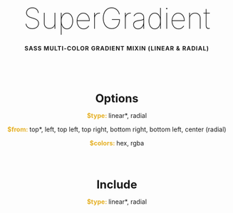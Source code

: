 <div style="text-align: center;">

<h1 style="margin-bottom: 20px; font-size: 65px; font-weight: lighter;">SuperGradient</h1>

<h3 style="padding-bottom: 20px; font-size: 13px; letter-spacing: 1px;"">SASS MULTI-COLOR GRADIENT MIXIN (LINEAR & RADIAL)</h3>

<h4 style="margin: 70px 0 15px; font-size: 180%;">Options</h4>
<p><strong style="color: #E5B025">$type: </strong>linear*, radial</p>

<p><strong style="color: #E5B025">$from: </strong>top*, left, top left, top right, bottom right, bottom left, center (radial)</p>

<p><strong style="color: #E5B025">$colors: </strong>hex, rgba</p>

<h4 style="margin: 70px 0 15px; font-size: 180%;">Include</h4>
<p><strong style="color: #E5B025">$type: </strong>linear*, radial</p>
</div>